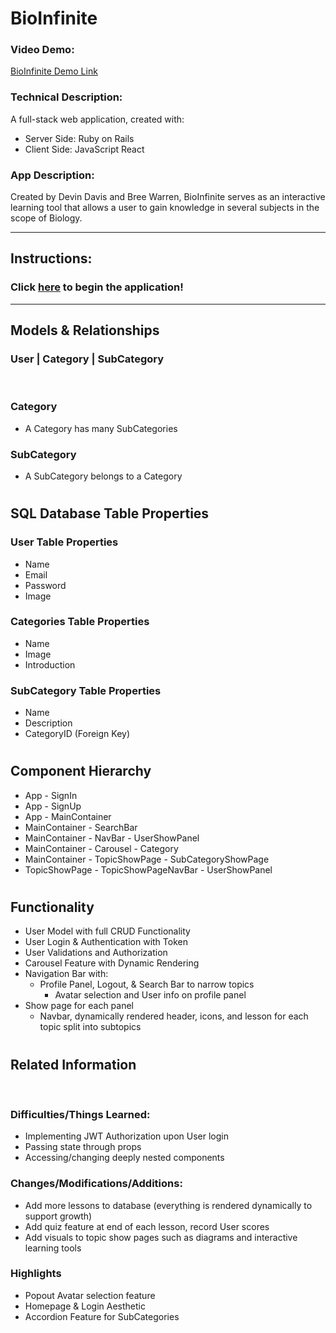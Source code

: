 # BioInfinite

### Video Demo:
 [BioInfinite Demo Link](https://www.youtube.com/watch?v=fyt5f4rThxE)

### Technical Description: 
A full-stack web application, created with:
- Server Side: Ruby on Rails
- Client Side: JavaScript React

### App Description:
Created by Devin Davis and Bree Warren, BioInfinite serves as an interactive learning tool that allows a user to gain knowledge in several subjects in the scope of Biology.

-----
## Instructions:
### Click [here](http://localhost:3000/) to begin the application!
----

## Models & Relationships

### User | Category | SubCategory

<br/>

### Category <br />
* A Category has many SubCategories 

### SubCategory
* A SubCategory belongs to a Category

#

## SQL Database Table Properties
### User Table Properties
* Name
* Email
* Password
* Image

### Categories Table Properties 
* Name
* Image
* Introduction

### SubCategory Table Properties
* Name
* Description
* CategoryID (Foreign Key)

#

## Component Hierarchy
* App - SignIn
* App - SignUp
* App - MainContainer
* MainContainer - SearchBar
* MainContainer - NavBar - UserShowPanel
* MainContainer - Carousel - Category
* MainContainer - TopicShowPage - SubCategoryShowPage
* TopicShowPage - TopicShowPageNavBar - UserShowPanel

#

## Functionality
* User Model with full CRUD Functionality
* User Login & Authentication with Token
* User Validations and Authorization 
* Carousel Feature with Dynamic Rendering
* Navigation Bar with:
  * Profile Panel, Logout, & Search Bar to narrow topics
    * Avatar selection and User info on profile panel
* Show page for each panel
  * Navbar, dynamically rendered header, icons, and lesson for each topic split into subtopics

#

## Related Information
<br/>

### Difficulties/Things Learned:
* Implementing JWT Authorization upon User login
* Passing state through props
* Accessing/changing deeply nested components

### Changes/Modifications/Additions:
* Add more lessons to database (everything is rendered dynamically to support growth)
* Add quiz feature at end of each lesson, record User scores
* Add visuals to topic show pages such as diagrams and interactive learning tools

### Highlights
* Popout Avatar selection feature
* Homepage & Login Aesthetic
* Accordion Feature for SubCategories
